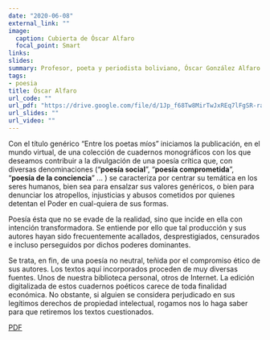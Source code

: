 ```yaml
---
date: "2020-06-08"
external_link: ""
image:
  caption: Cubierta de Óscar Alfaro
  focal_point: Smart
links: 
slides: 
summary: Profesor, poeta y periodista boliviano, Óscar González Alfaro nació el 5 de septiembre de 1921
tags:
- poesia
title: Óscar Alfaro
url_code: ""
url_pdf: "https://drive.google.com/file/d/1Jp_f68Tw8MirTwJxREq7lFgSR-rabzd8/view?usp=sharing"
url_slides: ""
url_video: ""
---
```


Con el título genérico “Entre los poetas míos” iniciamos la publicación, en el mundo virtual, de una colección de cuadernos monográficos con los que deseamos contribuir a la divulgación de una poesía crítica que, con diversas denominaciones (“**poesía social**”, “**poesía comprometida**”, “**poesía de la conciencia**” ... ) se caracteriza por centrar su temática en los seres humanos, bien sea para ensalzar sus valores genéricos, o bien para denunciar los atropellos, injusticias y abusos cometidos por quienes detentan el Poder en cual-quiera de sus formas.

Poesía ésta que no se evade de la realidad, sino que incide en ella con intención transformadora. Se entiende por ello que tal producción y sus autores hayan sido frecuentemente acallados, desprestigiados, censurados e incluso perseguidos por dichos poderes dominantes.

Se trata, en fin, de una poesía no neutral, teñida por el compromiso ético de sus autores.
Los textos aquí incorporados proceden de muy diversas fuentes. Unos de nuestra biblioteca personal, otros de Internet.
La edición digitalizada de estos cuadernos poéticos carece de toda finalidad económica. No obstante, si alguien se considera perjudicado en sus legítimos derechos de propiedad intelectual, rogamos nos lo haga saber para que retiremos los textos cuestionados.


<div class="btn-links mb-3">
<a class="btn btn-outline-primary my-1 mr-1" href="https://drive.google.com/file/d/1Jp_f68Tw8MirTwJxREq7lFgSR-rabzd8/view?usp=sharing" target="_blank" rel="noopener">
  PDF
</a>
</div>